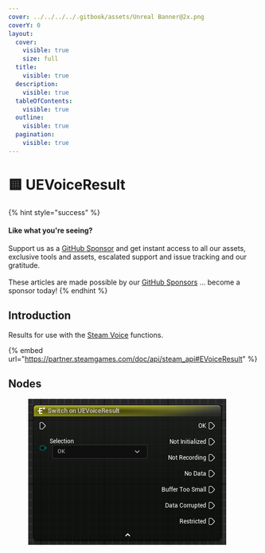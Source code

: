 ```yaml
---
cover: ../../../../.gitbook/assets/Unreal Banner@2x.png
coverY: 0
layout:
  cover:
    visible: true
    size: full
  title:
    visible: true
  description:
    visible: true
  tableOfContents:
    visible: true
  outline:
    visible: true
  pagination:
    visible: true
---
```


# 🟨 UEVoiceResult

{% hint style="success" %}
#### Like what you're seeing?

Support us as a [GitHub Sponsor](../../../../become-a-sponsor/) and get instant access to all our assets, exclusive tools and assets, escalated support and issue tracking and our gratitude.\
\
These articles are made possible by our [GitHub Sponsors](../../../../become-a-sponsor/) ... become a sponsor today!
{% endhint %}

## Introduction

Results for use with the [Steam Voice](https://partner.steamgames.com/doc/features/voice) functions.

{% embed url="https://partner.steamgames.com/doc/api/steam_api#EVoiceResult" %}

## Nodes

<figure><img src="../../../../.gitbook/assets/image (10) (1).png" alt=""><figcaption></figcaption></figure>
